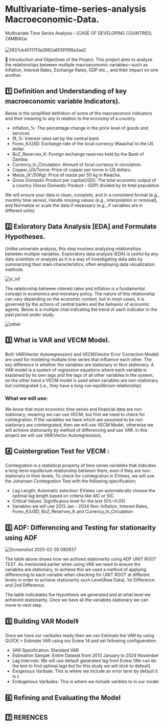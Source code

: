 # Multivariate-time-series-analysis Macroeconomic-Data.
Multivariate Time Series Analysis – [CASE OF DEVELOPING COUNTRIES; ZAMBIA]📊

![f937cb40117f3a2892a6f391199a3ad2](https://github.com/user-attachments/assets/e6ca1a05-49aa-4aff-bd87-013833702164)

📌 Introduction and Objectives of the Project.
This project aims to analyze the relationships between multiple macroeconomic variables—such as Inflation, Interest Rates, Exchange Rates, GDP etc.., and their impact on one another.

## 1️⃣ Definition and Understanding of key macroeconomic variable Indicators). 

Below is the simplified definition of some of the macroeconoic indicators and their meaning to any in relation to the economy of a country:
- Inflation_%: The percentage change in the price level of goods and services
- IR_%: Interest rates set by the central bank
- Forex_K/USD: Exchange rate of the local currency (Kwacha) to the US dollar.
- BoZ_Reserves_K: Foreign exchange reserves held by the Bank of Zambia.
- Currency_In_Circulation: Amount of local currency in circulation.
- Copper_US/Tonne: Price of copper per tonne in US dollars.
- Maize_(K'/50Kg): Price of maize per 50 kg in Kwacha.
- Gross Domestic Product per capita(USD): The total economic output of a country (Gross Domestic Product - GDP) divided by its total population

We will ensure your data is clean, complete, and in a consistent format (e.g., monthly time series), Handle missing values (e.g., interpolation or removal), and Normalize or scale the data if necessary (e.g., if variables are in different units)
  
## 2️⃣ Exloratory Data Analysis [EDA] and Formulate Hypotheses.

Unlike univariate analysis, this step involves analyzing relationships between multiple variables. Exploratory data analysis (EDA) is useful by any data scientists or analysts as it is a way of investigating data sets by summarizing their main characteristics, often employing data visualization methods. 

![ir_inf](https://github.com/user-attachments/assets/1b1ba4a2-867a-4ac2-8b21-aed3ae48be71)

The relationship between interest rates and inflation is a fundamental concept in economics and monetary policy. The nature of this relationship can vary depending on the economic context, but in most cases, it is governed by the actions of central banks and the behavior of economic agents. Below is a multiple chat indicating the trend of each indicator in the past period under study.

![other](https://github.com/user-attachments/assets/00d64f51-b952-4d8e-aa23-45f56bca8471)

  
## 3️⃣ What is VAR and VECM Model.
Both VAR(Vector Autoregression) and VECM(Vector Error Correction Model) are used for modeling multiple time series that influence each other. The key difference is whether the variables are stationary or Non stationary. A VAR model is a system of regression equations where each variable is explained by its own lags and the lags of all other variables in the system, on the other hand a VECM model is used when variables are non-stationary but cointegrated (i.e., they have a long-run equilibrium relationship)

### What we will use:
We know that most economic time series and financial data are non stationary, meaning we can use VECM, but first we need to check for cointegration. If the variables we have which are assumed to be non stationary are cointergrated, then we will use VECM Model, otherwise we will achieve stationarity by method of differencing and use VAR. in this project we will use VAR(Vector Autoregression),

## 4️⃣ Cointergration Test for VECM :
Cointegration is a statistical property of time series variables that indicates a long-term equilibrium relationship between them, even if they are non-stationary in their levels, To check for cointegration in EViews, we will use the Johansen Cointegration Test with the following specification;

- Lag Length: Automatic selection: EViews can automatically choose the optimal lag length based on criteria like AIC or SIC.
- Critical Values: Significance level for the test (5%=0.05)
- Variables we will use 2013 Jan - 2024 Nov: Inflation, Interest Rates, Forex_K/USD, BoZ_Reserves_K and Currency_In_Circulation
  
## 5️⃣ ADF: Differencing and Testing for stationarity using ADF
![Screenshot 2025-02-28 080937](https://github.com/user-attachments/assets/0a07f423-6bba-4708-90ab-02d9286461d1)

The table above shows how we achived stationarity using ADF UNIT ROOT TEST. As mentioned earlier when using VAR we need to ensure the variables are stationary, to achieve this we used a method of applying differencing to each variable when checking for UNIT ROOT at different levels in order to achieve stationarity such Level(Raw Data), 1st Difference and 2nd Difference.

The table indicatates the Hypothesis we generated and at what level we achieved stationarity. Once we have all the variables stationary we can move to next step.

## 5️⃣ Building VAR Model⚕️

Once we have our varibales ready then we can Estimate the VAR by using QUICK > Estimate VAR using our Eview 14 and set following configueration
- VAR Specification: Standard VAR
- Estimation Sample: Entire Dataset from 2013 January to 2024 November
- Lag Intervals: We will use default generated lag from Eview [We can do the test to find optimal lags but for this study we will stick to default]
- Exogenous Varibale: This is where we include an error term by default it is c
- Endogenous Varibales: This is where we include varibles to in our model

## 6️⃣ Refining and Evaluating the Model
## 7️⃣ RERENCES







